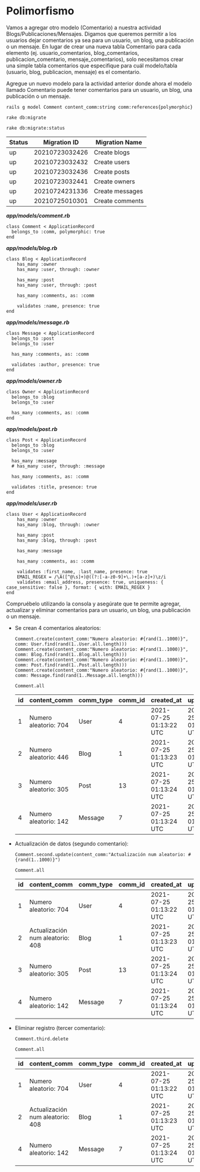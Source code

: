 # Polimorfismo

Vamos a agregar otro modelo (Comentario) a nuestra actividad Blogs/Publicaciones/Mensajes. Digamos que queremos permitir a los usuarios dejar comentarios ya sea para un usuario, un blog, una publicación o un mensaje. En lugar de crear una nueva tabla Comentario para cada elemento (ej. usuario_comentarios, blog_comentarios, publicacion_comentario, mensaje_comentarios), solo necesitamos crear una simple tabla comentarios que especifique para cuál modelo/tabla (usuario, blog, publicacion, mensaje) es el comentario.

Agregue un nuevo modelo para la actividad anterior donde ahora el modelo llamado Comentario puede tener comentarios para un usuario, un blog, una publicación o un mensaje.

~~~
rails g model Comment content_comm:string comm:references{polymorphic}

rake db:migrate
~~~

```rake db:migrate:status```

| Status | Migration ID    | Migration Name  |
|--------|-----------------|-----------------|
|   up   |  20210723032426 | Create blogs    |
|   up   |  20210723032432 | Create users    |
|   up   |  20210723032436 | Create posts    |
|   up   |  20210723032441 | Create owners   |
|   up   |  20210724231336 | Create messages |
|   up   |  20210725010301 | Create comments |


***app/models/comment.rb***
~~~
class Comment < ApplicationRecord
  belongs_to :comm, polymorphic: true
end
~~~

***app/models/blog.rb***
~~~
class Blog < ApplicationRecord
    has_many :owner
    has_many :user, through: :owner

    has_many :post
    has_many :user, through: :post

    has_many :comments, as: :comm

    validates :name, presence: true
end
~~~

***app/models/message.rb***
~~~
class Message < ApplicationRecord
  belongs_to :post
  belongs_to :user

  has_many :comments, as: :comm

  validates :author, presence: true
end
~~~

***app/models/owner.rb***
~~~
class Owner < ApplicationRecord
  belongs_to :blog
  belongs_to :user

  has_many :comments, as: :comm
end
~~~

***app/models/post.rb***
~~~
class Post < ApplicationRecord
  belongs_to :blog
  belongs_to :user

  has_many :message
  # has_many :user, through: :message

  has_many :comments, as: :comm

  validates :title, presence: true
end
~~~

***app/models/user.rb***
~~~
class User < ApplicationRecord
    has_many :owner
    has_many :blog, through: :owner

    has_many :post
    has_many :blog, through: :post

    has_many :message

    has_many :comments, as: :comm
    
    validates :first_name, :last_name, presence: true
    EMAIL_REGEX = /\A([^@\s]+)@((?:[-a-z0-9]+\.)+[a-z]+)\z/i
    validates :email_address, presence: true, uniqueness: { case_sensitive: false }, format: { with: EMAIL_REGEX }
end
~~~

Compruébelo utilizando la consola y asegúrate que te permite agregar, actualizar y eliminar  comentarios para un usuario, un blog, una publicación o un mensaje.

* Se crean 4 comentarios aleatorios:

  ~~~
  Comment.create(content_comm:"Numero aleatorio: #{rand(1..1000)}", comm: User.find(rand(1..User.all.length)))
  Comment.create(content_comm:"Numero aleatorio: #{rand(1..1000)}", comm: Blog.find(rand(1..Blog.all.length)))
  Comment.create(content_comm:"Numero aleatorio: #{rand(1..1000)}", comm: Post.find(rand(1..Post.all.length)))
  Comment.create(content_comm:"Numero aleatorio: #{rand(1..1000)}", comm: Message.find(rand(1..Message.all.length)))

  Comment.all
  ~~~

  | id | content_comm          | comm_type | comm_id | created_at              | updated_at              |
  |----|-----------------------|-----------|---------|-------------------------|-------------------------|
  | 1  | Numero aleatorio: 704 | User      | 4       | 2021-07-25 01:13:22 UTC | 2021-07-25 01:13:22 UTC |
  | 2  | Numero aleatorio: 446 | Blog      | 1       | 2021-07-25 01:13:23 UTC | 2021-07-25 01:13:23 UTC |
  | 3  | Numero aleatorio: 305 | Post      | 13      | 2021-07-25 01:13:24 UTC | 2021-07-25 01:13:24 UTC |
  | 4  | Numero aleatorio: 142 | Message   | 7       | 2021-07-25 01:13:24 UTC | 2021-07-25 01:13:24 UTC |


* Actualización de datos (segundo comentario):

  ~~~
  Comment.second.update(content_comm:"Actualización num aleatorio: #{rand(1..1000)}")

  Comment.all
  ~~~

  | id | content_comm                     | comm_type | comm_id | created_at              | updated_at              |
  |----|----------------------------------|-----------|---------|-------------------------|-------------------------|
  | 1  | Numero aleatorio: 704            | User      | 4       | 2021-07-25 01:13:22 UTC | 2021-07-25 01:13:22 UTC |
  | 2  | Actualización num aleatorio: 408 | Blog      | 1       | 2021-07-25 01:13:23 UTC | 2021-07-25 01:18:22 UTC |
  | 3  | Numero aleatorio: 305            | Post      | 13      | 2021-07-25 01:13:24 UTC | 2021-07-25 01:13:24 UTC |
  | 4  | Numero aleatorio: 142            | Message   | 7       | 2021-07-25 01:13:24 UTC | 2021-07-25 01:13:24 UTC |


* Eliminar registro (tercer comentario):

  ~~~
  Comment.third.delete

  Comment.all
  ~~~

  | id | content_comm                     | comm_type | comm_id | created_at              | updated_at              |
  |----|----------------------------------|-----------|---------|-------------------------|-------------------------|
  | 1  | Numero aleatorio: 704            | User      | 4       | 2021-07-25 01:13:22 UTC | 2021-07-25 01:13:22 UTC |
  | 2  | Actualización num aleatorio: 408 | Blog      | 1       | 2021-07-25 01:13:23 UTC | 2021-07-25 01:18:22 UTC |
  | 4  | Numero aleatorio: 142            | Message   | 7       | 2021-07-25 01:13:24 UTC | 2021-07-25 01:13:24 UTC |